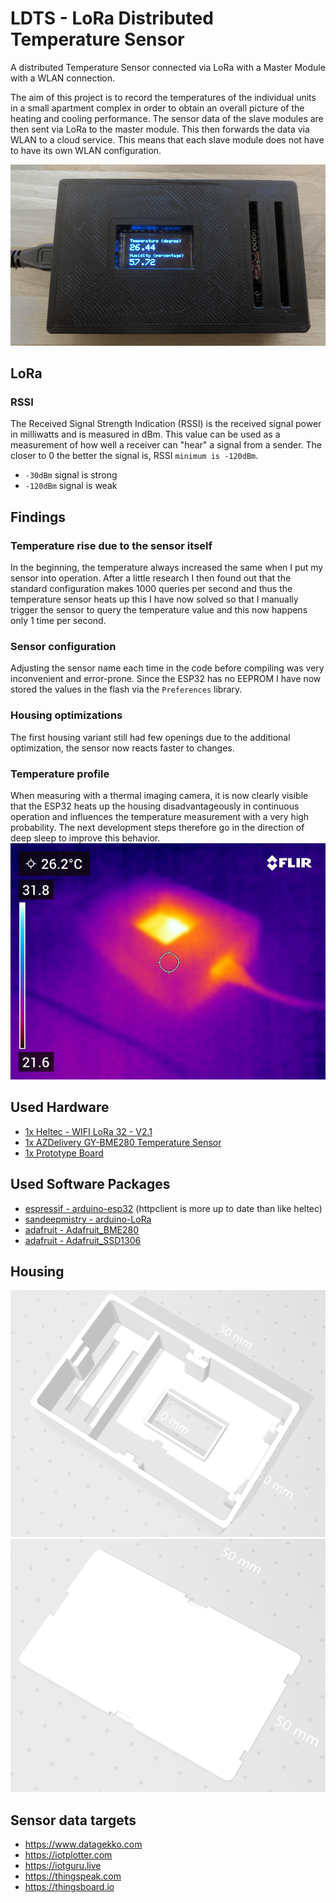 # LDTS - LoRa Distributed Temperature Sensor
A distributed Temperature Sensor connected via LoRa with a Master Module with a WLAN connection.

The aim of this project is to record the temperatures of the individual units in a small apartment complex in order to obtain an overall picture of the heating and cooling performance. The sensor data of the slave modules are then sent via LoRa to the master module. This then forwards the data via WLAN to a cloud service. This means that each slave module does not have to have its own WLAN configuration.

![Housing printed](doc/housing-printed.png)

## LoRa

### RSSI
The Received Signal Strength Indication (RSSI) is the received signal power in milliwatts and is measured in dBm.
This value can be used as a measurement of how well a receiver can "hear" a signal from a sender.
The closer to 0 the better the signal is, RSSI `minimum is -120dBm`.

- `-30dBm` signal is strong
- `-120dBm` signal is weak


## Findings

### Temperature rise due to the sensor itself

In the beginning, the temperature always increased the same when I put my sensor into operation. After a little research I then found out that the standard configuration makes 1000 queries per second and thus the temperature sensor heats up this I have now solved so that I manually trigger the sensor to query the temperature value and this now happens only 1 time per second.

### Sensor configuration

Adjusting the sensor name each time in the code before compiling was very inconvenient and error-prone. Since the ESP32 has no EEPROM I have now stored the values in the flash via the `Preferences` library.

### Housing optimizations

The first housing variant still had few openings due to the additional optimization, the sensor now reacts faster to changes.

### Temperature profile

When measuring with a thermal imaging camera, it is now clearly visible that the ESP32 heats up the housing disadvantageously in continuous operation and influences the temperature measurement with a very high probability. The next development steps therefore go in the direction of deep sleep to improve this behavior.
![Housing printed](doc/FLIR0017.jpg)

## Used Hardware

- [1x Heltec - WIFI LoRa 32 - V2.1](https://amzn.to/3NMaJKi)
- [1x AZDelivery GY-BME280 Temperature Sensor](https://amzn.to/3Aph1wp)
- [1x Prototype Board](https://amzn.to/3OXw8Bc)

## Used Software Packages

- [espressif - arduino-esp32](https://raw.githubusercontent.com/espressif/arduino-esp32/gh-pages/package_esp32_index.json)
  (httpclient is more up to date than like heltec)
- [sandeepmistry - arduino-LoRa](https://github.com/sandeepmistry/arduino-LoRa)
- [adafruit - Adafruit_BME280](https://github.com/adafruit/Adafruit_BME280_Library)
- [adafruit - Adafruit_SSD1306](https://github.com/adafruit/Adafruit_SSD1306)

## Housing

![Housing](doc/housing.png)
![Cover](doc/housing-cover.png)

## Sensor data targets

- https://www.datagekko.com
- https://iotplotter.com
- https://iotguru.live
- https://thingspeak.com
- https://thingsboard.io
